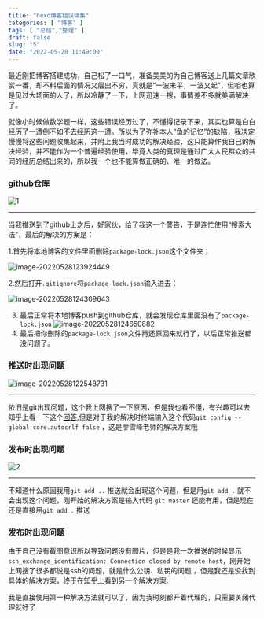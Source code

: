 ```yaml
---
title: "hexo博客错误锦集"
categories: [ "博客" ]
tags: [ "总结","整理" ]
draft: false
slug: "5"
date: "2022-05-28 11:49:00"
---
```




最近刚把博客搭建成功，自己松了一口气，准备美美的为自己博客送上几篇文章欣赏一番，却不料后面的情况又层出不穷，真就是“一波未平，一波又起”，但咱也算是见过大场面的人了，所以冷静了一下，上网迅速一搜，事情差不多就美满解决了。

<!-- more -->

就像小时候做数学题一样，这些错误经历过了，不懂得记录下来，其实也算是白白经历了一遭倒不如不去经历这一遭。所以为了弥补本人“鱼的记忆”的缺陷，我决定慢慢将这些问题收集起来，并附上我当时成功的解决经验，这只能算作我自己的解决经验，并不能作为一个普遍经验使用，毕竟人类的真理是通过广大人民群众的共同的经历总结出来的，所以我一个也不能算做正确的、唯一的做法。

### github仓库 

![1](https://blog.wangyunzi.com/article/1.png)

---

当我推送到了github上之后，好家伙，给了我这一个警告，于是连忙使用“搜索大法”，最后的解决的方案是：

1.首先将本地博客的文件里面删除`package-lock.json`这个文件夹；

![image-20220528123924449](https://blog.wangyunzi.com/article/image-20220528123924449.png)

2.然后打开`.gitignore`将`package-lock.json`输入进去：

![image-20220528124309643](https://blog.wangyunzi.com/article/image-20220528124309643.png)

3. 最后正常将本地博客push到github仓库，就会发现仓库里面没有了`package-lock.json`
   ![image-20220528124650882](https://blog.wangyunzi.com/article/image-20220528124650882.png)
4. 最后把你删除的`package-lock.json`文件再还原回来就行了，以后正常推送都没问题了。

### 推送时出现问题

![image-20220528122548731](https://blog.wangyunzi.com/article/image-20220528122548731.png)

---

依旧是git出现问题，这个我上网搜了一下原因，但是我也看不懂，有兴趣可以去知乎上看一下这个[回答](https://www.zhihu.com/question/50862500),但是对于我的解决时终端输入这个代码`git config --global core.autocrlf false` ，这是廖雪峰老师的解决方案哦 

### 发布时出现问题 

![2](https://blog.wangyunzi.com/article/2.jpg)

---

不知道什么原因我用`git add ..` 推送就会出现这个问题，但是用`git add .` 就不会出现这个问题，刚开始的解决方案是输入代码 `git master` 还能有用，但是现在还是直接用`git add .` 推送 

### 发布时出现问题 

由于自己没有截图意识所以导致问题没有图片，但是是我一次推送的时候显示`ssh_exchange_identification: Connection closed by remote host`，刚开始上网搜了很多都说是ssh的问题，就是什么公钥、私钥的问题 ，但是我还是没找到具体的解决方案，终于在[知乎](https://www.zhihu.com/question/20023544)上看到另一个解决方案:

我是直接使用第一种解决方法就可以了，因为我时刻都开着代理的，只需要关闭代理就好了 



